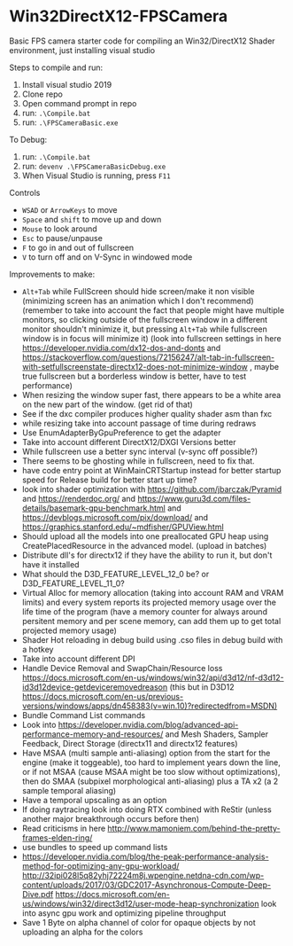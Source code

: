 # Win32DirectX12-FPSCamera
Basic FPS camera starter code for compiling an Win32/DirectX12 Shader environment, just installing visual studio


Steps to compile and run:
1) Install visual studio 2019
2) Clone repo
3) Open command prompt in repo
4) run: `.\Compile.bat`
5) run: `.\FPSCameraBasic.exe`

To Debug:
1) run: `.\Compile.bat`
2) run: `devenv .\FPSCameraBasicDebug.exe`
3) When Visual Studio is running, press `F11`

Controls
- `WSAD` or `ArrowKeys` to move
- `Space` and `shift` to move up and down
- `Mouse` to look around
- `Esc` to pause/unpause
- `F` to go in and out of fullscreen
- `V` to turn off and on V-Sync in windowed mode

Improvements to make:
- `Alt+Tab` while FullScreen should hide screen/make it non visible (minimizing screen has an animation which I don't recommend) (remember to take into account the fact that people might have multiple monitors, so clicking outside of the fullscreen window in a different monitor shouldn't minimize it, but pressing `Alt+Tab` while fullscreen window is in focus will minimize it) (look into fullscreen settings in here https://developer.nvidia.com/dx12-dos-and-donts and https://stackoverflow.com/questions/72156247/alt-tab-in-fullscreen-with-setfullscreenstate-directx12-does-not-minimize-window , maybe true fullscreen but a borderless window is better, have to test performance)
- When resizing the window super fast, there appears to be a white area on the new part of the window. (get rid of that)
- See if the dxc compiler produces higher quality shader asm than fxc
- while resizing take into account passage of time during redraws
- Use EnumAdapterByGpuPreference to get the adapter
- Take into account different DirectX12/DXGI Versions better
- While fullscreen use a better sync interval (v-sync off possible?)
- There seems to be ghosting while in fullscreen, need to fix that.
- have code entry point at WinMainCRTStartup instead for better startup speed for Release build for better start up time?
- look into shader optimization with https://github.com/jbarczak/Pyramid and https://renderdoc.org/ and https://www.guru3d.com/files-details/basemark-gpu-benchmark.html and https://devblogs.microsoft.com/pix/download/ and https://graphics.stanford.edu/~mdfisher/GPUView.html
- Should upload all the models into one preallocated GPU heap using CreatePlacedResource in the advanced model. (upload in batches)
- Distribute dll's for directx12 if they have the ability to run it, but don't have it installed
- What should the D3D_FEATURE_LEVEL_12_0 be? or D3D_FEATURE_LEVEL_11_0?
- Virtual Alloc for memory allocation (taking into account RAM and VRAM limits) and every system reports its projected memory usage over the life time of the program (have a memory counter for always around persitent memory and per scene memory, can add them up to get total projected memory usage)
- Shader Hot reloading in debug build using .cso files in debug build with a hotkey
- Take into account different DPI
- Handle Device Removal and SwapChain/Resource loss https://docs.microsoft.com/en-us/windows/win32/api/d3d12/nf-d3d12-id3d12device-getdeviceremovedreason (this but in D3D12 https://docs.microsoft.com/en-us/previous-versions/windows/apps/dn458383(v=win.10)?redirectedfrom=MSDN)
- Bundle Command List commands
- Look into https://developer.nvidia.com/blog/advanced-api-performance-memory-and-resources/ and  Mesh Shaders, Sampler Feedback, Direct Storage (directx11 and directx12 features)
- Have MSAA (multi sample anti-aliasing) option from the start for the engine (make it toggeable), too hard to implement years down the line, or if not MSAA (cause MSAA might be too slow without optimizations), then do SMAA (subpixel morphological anti-aliasing) plus a TA x2 (a 2 sample temporal aliasing)
- Have a temporal upscaling as an option
- If doing raytracing look into doing RTX combined with ReStir (unless another major breakthrough occurs before then)
- Read criticisms in here http://www.mamoniem.com/behind-the-pretty-frames-elden-ring/
- use bundles to speed up command lists
- https://developer.nvidia.com/blog/the-peak-performance-analysis-method-for-optimizing-any-gpu-workload/ http://32ipi028l5q82yhj72224m8j.wpengine.netdna-cdn.com/wp-content/uploads/2017/03/GDC2017-Asynchronous-Compute-Deep-Dive.pdf https://docs.microsoft.com/en-us/windows/win32/direct3d12/user-mode-heap-synchronization look into async gpu work and optimizing pipeline throughput
- Save 1 Byte on alpha channel of color for opaque objects by not uploading an alpha for the colors
